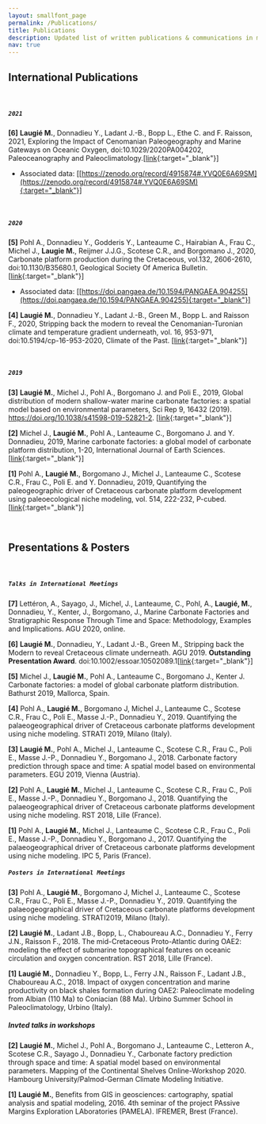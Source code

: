 ```yaml
---
layout: smallfont_page
permalink: /Publications/
title: Publications
description: Updated list of written publications & communications in meetings
nav: true
---
```


<h2>International Publications</h2>

<p>&nbsp;</p>

##### `2021`

__[6]__ __Laugié M.__, Donnadieu Y., Ladant J.-B., Bopp L., Ethe C. and F. Raisson, 2021, Exploring the Impact of Cenomanian Paleogeography and Marine Gateways on Oceanic Oxygen, doi:10.1029/2020PA004202, Paleoceanography and Paleoclimatology.[[link](https://agupubs.onlinelibrary.wiley.com/doi/abs/10.1029/2020PA004202){:target="_blank"}]
- Associated data: [[https://zenodo.org/record/4915874#.YVQ0E6A69SM](https://zenodo.org/record/4915874#.YVQ0E6A69SM){:target="_blank"}]

<p>&nbsp;</p>

##### `2020`

__[5]__ Pohl A., Donnadieu Y., Godderis Y., Lanteaume C., Hairabian A., Frau C., Michel J., __Laugie M.__, Reijmer J.J.G., Scotese C.R., and
Borgomano J., 2020, Carbonate platform production during the Cretaceous, vol.132, 2606-2610, doi:10.1130/B35680.1, Geological Society Of America Bulletin. [[link](https://pubs.geoscienceworld.org/gsa/gsabulletin/article-abstract/132/11-12/2606/583643/Carbonate-platform-production-during-the?redirectedFrom=fulltext){:target="_blank"}]
- Associated data: [[https://doi.pangaea.de/10.1594/PANGAEA.904255](https://doi.pangaea.de/10.1594/PANGAEA.904255){:target="_blank"}]

__[4]__ __Laugié M.__, Donnadieu Y., Ladant J.-B., Green M., Bopp L. and Raisson F., 2020, Stripping back the modern to reveal the Cenomanian-Turonian climate and temperature gradient underneath, vol. 16, 953-971, doi:10.5194/cp-16-953-2020, Climate of the Past. [[link](https://cp.copernicus.org/articles/16/953/2020/){:target="_blank"}]

<p>&nbsp;</p>

##### `2019`

__[3]__ __Laugié M.__, Michel J., Pohl A., Borgomano J. and Poli E., 2019, Global distribution of modern shallow-water marine carbonate factories: a spatial model based on environmental parameters, Sci Rep 9, 16432 (2019). https://doi.org/10.1038/s41598-019-52821-2. [[link](https://www.nature.com/articles/s41598-019-52821-2){:target="_blank"}]

__[2]__ Michel J., __Laugié M.__, Pohl A., Lanteaume C., Borgomano J. and Y. Donnadieu, 2019, Marine carbonate factories: a global model of carbonate platform distribution, 1-20, International Journal of Earth Sciences. [[link](https://link.springer.com/article/10.1007/s00531-019-01742-6){:target="_blank"}]

__[1]__ Pohl A., __Laugié M.__, Borgomano J., Michel J., Lanteaume C., Scotese C.R., Frau C., Poli E. and Y. Donnadieu, 2019, Quantifying the paleogeographic driver of Cretaceous carbonate platform development using paleoecological niche modeling, vol. 514, 222-232, P-cubed. [[link](https://www.sciencedirect.com/science/article/abs/pii/S0031018218307260){:target="_blank"}]

<p>&nbsp;</p>

<h2>Presentations & Posters</h2>

<p>&nbsp;</p>

##### `Talks in International Meetings`

__[7]__ Lettéron, A., Sayago, J., Michel, J., Lanteaume, C., Pohl, A., __Laugié, M.__, Donnadieu, Y., Kenter, J., Borgomano, J., Marine Carbonate Factories and Stratigraphic Response Through Time and Space: Methodology, Examples and Implications. AGU 2020, online.

__[6]__ __Laugié M.__, Donnadieu, Y., Ladant J.-B., Green M., Stripping back the Modern to reveal Cretaceous climate underneath. AGU 2019. __Outstanding Presentation Award__. doi:10.1002/essoar.10502089.1[[link](https://www.essoar.org/doi/10.1002/essoar.10502089.1){:target="_blank"}]

__[5]__ Michel J., __Laugié M.__, Pohl A., Lanteaume C., Borgomano J., Kenter J. Carbonate factories: a model of global carbonate platform distribution. Bathurst 2019, Mallorca, Spain.

__[4]__ Pohl A., __Laugié M.__, Borgomano J, Michel J., Lanteaume C., Scotese C.R., Frau C., Poli E., Masse J.-P., Donnadieu Y., 2019. Quantifying the palaeogeographical driver of Cretaceous carbonate platforms development using niche modeling. STRATI 2019, Milano (Italy).

__[3]__ __Laugié M.__, Pohl A., Michel J., Lanteaume C., Scotese C.R., Frau C., Poli E., Masse J.-P., Donnadieu Y., Borgomano J., 2018. Carbonate factory prediction through space and time: A spatial model based on environmental parameters. EGU 2019, Vienna (Austria).

__[2]__ Pohl A., __Laugié M.__, Michel J., Lanteaume C., Scotese C.R., Frau C., Poli E., Masse J.-P., Donnadieu Y., Borgomano J., 2018. Quantifying the palaeogeographical driver of Cretaceous carbonate platforms development using niche modeling. RST 2018, Lille (France).

__[1]__ Pohl A., __Laugié M.__, Michel J., Lanteaume C., Scotese C.R., Frau C., Poli E., Masse J.-P., Donnadieu Y., Borgomano J., 2017. Quantifying the palaeogeographical driver of Cretaceous carbonate platforms development using niche modeling. IPC 5, Paris (France).

##### `Posters in International Meetings`

__[3]__ Pohl A., __Laugié M.__, Borgomano J, Michel J., Lanteaume C., Scotese C.R., Frau C., Poli E., Masse J.-P., Donnadieu Y., 2019. Quantifying the palaeogeographical driver of Cretaceous carbonate platforms development using niche modeling. STRATI2019, Milano (Italy).

__[2]__ __Laugié M.__, Ladant J.B., Bopp, L., Chaboureau A.C., Donnadieu Y., Ferry J.N., Raisson F., 2018. The mid-Cretaceous Proto-Atlantic during OAE2: modeling the effect of submarine topographical features on oceanic circulation and oxygen concentration. RST 2018, Lille (France).

__[1]__ __Laugié M.__, Donnadieu Y., Bopp, L., Ferry J.N., Raisson F., Ladant J.B., Chaboureau A.C., 2018. Impact of oxygen concentration and marine productivity on black shales formation during OAE2: Paleoclimate modeling from Albian (110 Ma) to Coniacian (88 Ma). Urbino Summer School in Paleoclimatology, Urbino (Italy).


##### Invted talks in workshops
__[2]__ __Laugié M.__, Michel J., Pohl A., Borgomano J., Lanteaume C., Letteron A., Scotese C.R., Sayago J., Donnadieu Y., Carbonate factory prediction through space and time: A spatial model based on environmental parameters. Mapping of the Continental Shelves Online-Workshop 2020. Hambourg University/Palmod-German Climate Modeling Initiative.

__[1]__ __Laugié M.__, Benefits from GIS in geosciences: cartography, spatial analysis and spatial modeling, 2016. 4th seminar of the project PAssive Margins Exploration LAboratories (PAMELA). IFREMER, Brest (France).

